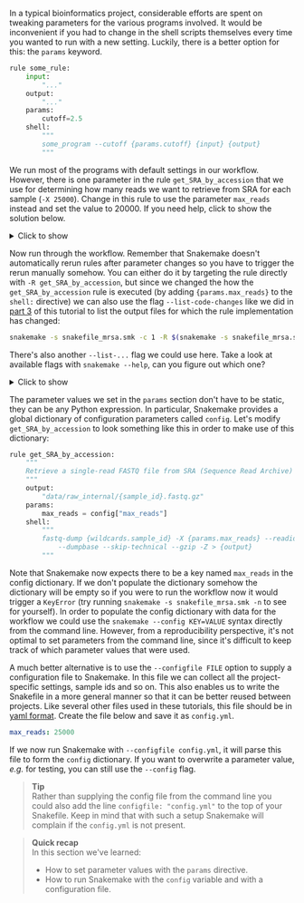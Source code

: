 In a typical bioinformatics project, considerable efforts are spent on tweaking
parameters for the various programs involved. It would be inconvenient if you
had to change in the shell scripts themselves every time you wanted to run with
a new setting. Luckily, there is a better option for this: the `params`
keyword.

```python
rule some_rule:
    input:
        "..."
    output:
        "..."
    params:
        cutoff=2.5
    shell:
        """
        some_program --cutoff {params.cutoff} {input} {output}
        """
```

We run most of the programs with default settings in our workflow. However,
there is one parameter in the rule `get_SRA_by_accession` that we use for
determining how many reads we want to retrieve from SRA for each sample 
(`-X 25000`). Change in this rule to use the parameter `max_reads` instead and 
set the value to 20000. If you need help, click to show the solution below.

<details>
<summary> Click to show </summary>


```python
rule get_SRA_by_accession:
    """
    Retrieve a single-read FASTQ file from SRA (Sequence Read Archive) by run accession number.
    """
    output:
        "data/raw_internal/{sample_id}.fastq.gz"
    params:
        max_reads = 20000
    shell:
        """
        fastq-dump {wildcards.sample_id} -X {params.max_reads} --readids \
            --dumpbase --skip-technical --gzip -Z > {output}
        """
```

</details>

Now run through the workflow. Remember that Snakemake doesn't automatically 
rerun rules after parameter changes so you have to trigger the rerun manually 
somehow. You can either do it by targeting the rule directly with 
`-R get_SRA_by_accession`, but since we changed the how the `get_SRA_by_accession` 
rule is executed (by adding `{params.max_reads}` to the `shell:` directive) we 
can also use the flag `--list-code-changes` like we did in 
[part 3](snakemake-3-visualising-workflows) of this tutorial to list the output
files for which the rule implementation has changed:

```bash
snakemake -s snakefile_mrsa.smk -c 1 -R $(snakemake -s snakefile_mrsa.smk --list-code-changes)
```

There's also another `--list-...` flag we could use here. Take a look at 
available flags with `snakemake --help`, can you figure out which one?

<details>
<summary> Click to show </summary>

```bash
snakemake -s snakefile_mrsa.smk -c 1 -R $(snakemake -s snakefile_mrsa.smk --list-params-changes)
```

Because we added a parameter `max_reads` we could also use the `--list-params-changes` 
flag to trigger a rerun.

</details>

The parameter values we set in the `params` section don't have to be static,
they can be any Python expression. In particular, Snakemake provides a global
dictionary of configuration parameters called `config`. Let's modify
`get_SRA_by_accession` to look something like this in order to make use of this 
dictionary:

```python
rule get_SRA_by_accession:
    """
    Retrieve a single-read FASTQ file from SRA (Sequence Read Archive) by run accession number.
    """
    output:
        "data/raw_internal/{sample_id}.fastq.gz"
    params:
        max_reads = config["max_reads"]
    shell:
        """
        fastq-dump {wildcards.sample_id} -X {params.max_reads} --readids \
            --dumpbase --skip-technical --gzip -Z > {output}
        """
```

Note that Snakemake now expects there to be a key named `max_reads` in the config 
dictionary. If we don't populate the dictionary somehow the dictionary will be 
empty so if you were to run the workflow now it would trigger a `KeyError` (try 
running `snakemake -s snakefile_mrsa.smk -n` to see for yourself). 
In order to populate the config dictionary with data for the workflow we could 
use the `snakemake --config KEY=VALUE` syntax directly from the command line.
However, from a reproducibility perspective, it's not optimal to set parameters 
from the command line, since it's difficult to keep track of which parameter 
values that were used. 

A much better alternative is to use the `--configfile FILE` option to supply a 
configuration file to Snakemake. In this file we can collect all the 
project-specific settings, sample ids and so on. This also enables us to write 
the Snakefile in a more general manner so that it can be better reused between 
projects. Like several other files used in these tutorials, this file should be 
in [yaml format](https://en.wikipedia.org/wiki/YAML). Create the file below and 
save it as `config.yml`.

```yaml
max_reads: 25000
```

If we now run Snakemake with `--configfile config.yml`, it will parse this file
to form the `config` dictionary. If you want to overwrite a parameter value,
*e.g.* for testing, you can still use the `--config` flag.

> **Tip** <br>
> Rather than supplying the config file from the command line you could also
> add the line `configfile: "config.yml"` to the top of your Snakefile. Keep in 
> mind that with such a setup Snakemake will complain if the `config.yml` is not
> present.

> **Quick recap** <br>
> In this section we've learned:
>
> - How to set parameter values with the `params` directive.
> - How to run Snakemake with the `config` variable and with a configuration file.